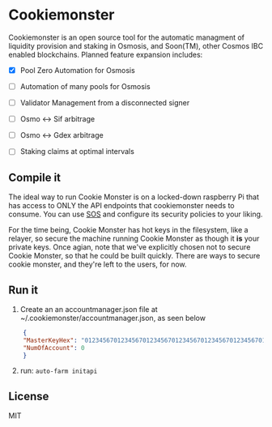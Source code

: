 # Cookiemonster
Cookiemonster is an open source tool for the automatic managment of liquidity provision and staking in Osmosis, and Soon(TM), other Cosmos IBC enabled blockchains.  Planned feature expansion includes:

- [x] Pool Zero Automation for Osmosis
- [ ] Automation of many pools for Osmosis
- [ ] Validator Management from a disconnected signer
- [ ] Osmo <-> Sif arbitrage
- [ ] Osmo <-> Gdex arbitrage
- [ ] Staking claims at optimal intervals


## Compile it
The ideal way to run Cookie Monster is on a locked-down raspberry Pi that has access to ONLY the API endpoints that cookiemonster needs to consume.  You can use [SOS](https://github.com/notional-labs/sos) and configure its security policies to your liking.  


For the time being, Cookie Monster has hot keys in the filesystem, like a relayer, so secure the machine running Cookie Monster as though it **is** your private keys.  Once agian, note that we've explicitly chosen not to secure Cookie Monster, so that he could be built quickly.  There are ways to secure cookie monster, and they're left to the users, for now. 


## Run it
1. Create an an accountmanager.json file at ~/.cookiemonster/accountmanager.json, as seen below


```json
    {
    "MasterKeyHex": "0123456701234567012345670123456701234567012345670123456701234567",
    "NumOfAccount": 0
    }
```

2. run: `auto-farm initapi`



## License

MIT
